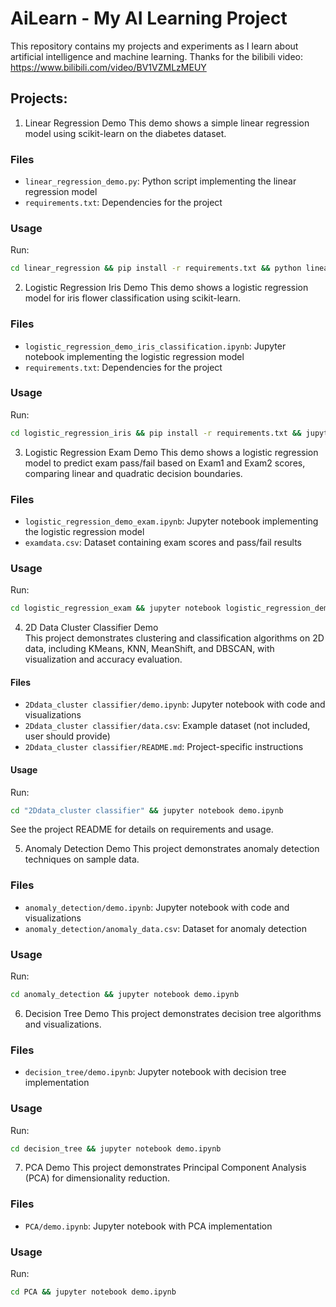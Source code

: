 # AiLearn - My AI Learning Project

This repository contains my projects and experiments as I learn about artificial intelligence and machine learning.
Thanks for the bilibili video: https://www.bilibili.com/video/BV1VZMLzMEUY

## Projects: 
1. Linear Regression Demo
This demo shows a simple linear regression model using scikit-learn on the diabetes dataset.

### Files
- `linear_regression_demo.py`: Python script implementing the linear regression model
- `requirements.txt`: Dependencies for the project

### Usage
Run: 
```sh
cd linear_regression && pip install -r requirements.txt && python linear_regression_demo.py
```

2. Logistic Regression Iris Demo
This demo shows a logistic regression model for iris flower classification using scikit-learn.

### Files
- `logistic_regression_demo_iris_classification.ipynb`: Jupyter notebook implementing the logistic regression model
- `requirements.txt`: Dependencies for the project

### Usage
Run:
```sh
cd logistic_regression_iris && pip install -r requirements.txt && jupyter notebook logistic_regression_demo_iris_classification.ipynb
```

3. Logistic Regression Exam Demo
This demo shows a logistic regression model to predict exam pass/fail based on Exam1 and Exam2 scores, comparing linear and quadratic decision boundaries.

### Files
- `logistic_regression_demo_exam.ipynb`: Jupyter notebook implementing the logistic regression model
- `examdata.csv`: Dataset containing exam scores and pass/fail results

### Usage
Run:
```sh
cd logistic_regression_exam && jupyter notebook logistic_regression_demo_exam.ipynb
```

4. 2D Data Cluster Classifier Demo  
This project demonstrates clustering and classification algorithms on 2D data, including KMeans, KNN, MeanShift, and DBSCAN, with visualization and accuracy evaluation.

#### Files
- `2Ddata_cluster classifier/demo.ipynb`: Jupyter notebook with code and visualizations
- `2Ddata_cluster classifier/data.csv`: Example dataset (not included, user should provide)
- `2Ddata_cluster classifier/README.md`: Project-specific instructions

#### Usage
Run:
```sh
cd "2Ddata_cluster classifier" && jupyter notebook demo.ipynb
```
See the project README for details on requirements and usage.

5. Anomaly Detection Demo
This project demonstrates anomaly detection techniques on sample data.

### Files
- `anomaly_detection/demo.ipynb`: Jupyter notebook with code and visualizations
- `anomaly_detection/anomaly_data.csv`: Dataset for anomaly detection

### Usage
Run:
```sh
cd anomaly_detection && jupyter notebook demo.ipynb
```

6. Decision Tree Demo
This project demonstrates decision tree algorithms and visualizations.

### Files
- `decision_tree/demo.ipynb`: Jupyter notebook with decision tree implementation

### Usage
Run:
```sh
cd decision_tree && jupyter notebook demo.ipynb
```

7. PCA Demo
This project demonstrates Principal Component Analysis (PCA) for dimensionality reduction.

### Files
- `PCA/demo.ipynb`: Jupyter notebook with PCA implementation

### Usage
Run:
```sh
cd PCA && jupyter notebook demo.ipynb
```
